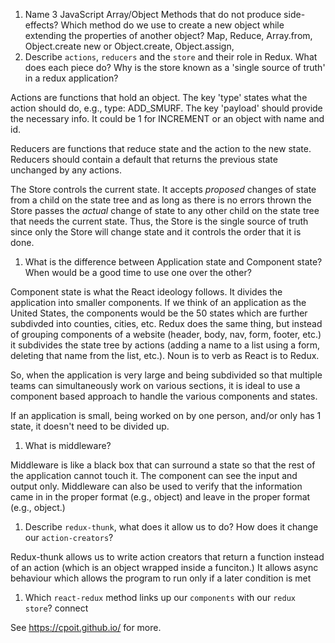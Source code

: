 1.  Name 3 JavaScript Array/Object Methods that do not produce side-effects? Which method do we use to create a new object while extending the properties of another object?
Map, Reduce, Array.from, Object.create
new or Object.create, Object.assign, 
1.  Describe `actions`, `reducers` and the `store` and their role in Redux. What does each piece do? Why is the store known as a 'single source of truth' in a redux application?

Actions are functions that hold an object. The key 'type' states what the action should do, e.g., type: ADD_SMURF. The key 'payload' should provide the necessary info. It could be 1 for INCREMENT or an object with name and id.

Reducers are functions that reduce state and the action to the new state. Reducers should contain a default that returns the previous state unchanged by any actions.

The Store controls the current state. It accepts *proposed* changes of state from a child on the state tree and as long as there is no errors thrown the Store passes the *actual* change of state to any other child on the state tree that needs the current state. Thus, the Store is the single source of truth since only the Store will change state and it controls the order that it is done.



1.  What is the difference between Application state and Component state? When would be a good time to use one over the other?

Component state is what the React ideology follows. It divides the application into smaller components. If we think of an application as the United States, the components would be the 50 states which are further subdivded into counties, cities, etc. Redux does the same thing, but instead of grouping components of a website (header, body, nav, form, footer, etc.) it subdivides the state tree by actions (adding a name to a list using a form, deleting that name from the list, etc.). Noun is to verb as React is to Redux.

So, when the application is very large and being subdivided so that multiple teams can simultaneously work on various sections, it is ideal to use a component based approach to handle the various components and states.

If an application is small, being worked on by one person, and/or only has 1 state, it doesn't need to be divided up.

1.  What is middleware?

Middleware is like a black box that can surround a state so that the rest of the application cannot touch it. The component can see the input and output only. Middleware can also be used to verify that the information came in in the proper format (e.g., object) and leave in the proper format (e.g., object.)

1.  Describe `redux-thunk`, what does it allow us to do? How does it change our `action-creators`?

Redux-thunk allows us to write action creators that return a function instead of an action (which is an object wrapped inside a funciton.) It allows async behaviour which allows the program to run only if a later condition is met

1.  Which `react-redux` method links up our `components` with our `redux store`?
connect

See https://cpoit.github.io/ for more.